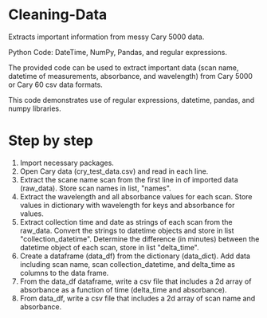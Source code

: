 # Cleaning-Data
Extracts important information from messy Cary 5000 data. 

Python Code: DateTime, NumPy, Pandas, and regular expressions.


The provided code can be used to extract important data (scan name, datetime of measurements, absorbance, and wavelength) from Cary 5000 or Cary 60 csv data formats.

This code demonstrates use of regular expressions, datetime, pandas, and numpy libraries.

# Step by step
1. Import necessary packages.
2. Open Cary data (cry_test_data.csv) and read in each line.
3. Extract the scane name scan from the first line in of imported data (raw_data). Store scan names in list, "names".
4. Extract the wavelength and all absorbance values for each scan. Store values in dictionary with wavelength for keys and absorbance for values.
5. Extract collection time and date as strings of each scan from the raw_data. Convert the strings to datetime objects and store in list "collection_datetime". Determine the difference (in minutes) between the datetime object of each scan, store in list "delta_time".
6. Create a dataframe (data_df) from the dictionary (data_dict). Add data including scan name, scan collection_datetime, and delta_time as columns to the data frame. 
7. From the data_df dataframe, write a csv file that includes a 2d array of absorbance as a function of time (delta_time and absorbance).
8. From data_df, write a csv file that includes a 2d array of scan name and absorbance.



